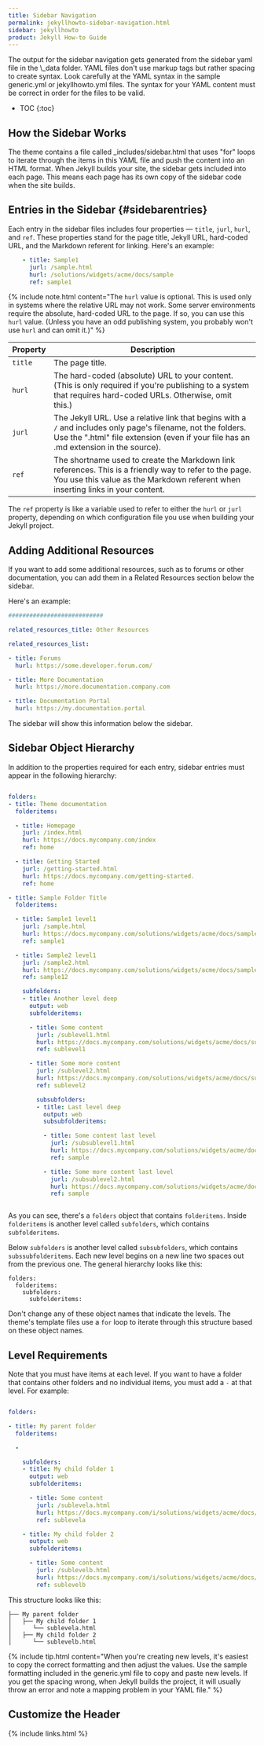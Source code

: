 ```yaml
---
title: Sidebar Navigation
permalink: jekyllhowto-sidebar-navigation.html
sidebar: jekyllhowto
product: Jekyll How-to Guide
---
```

<div class="summary">The output for the sidebar navigation gets generated from the sidebar yaml file in the \_data folder. YAML files don't use markup tags but rather spacing to create syntax. Look carefully at the YAML syntax in the sample generic.yml  or jekyllhowto.yml files. The syntax for your YAML content must be correct in order for the files to be valid.
</div>

* TOC
{:toc}

## How the Sidebar Works

The theme contains a file called \_includes/sidebar.html that uses "for" loops to iterate through the items in this YAML file and push the content into an HTML format. When Jekyll builds your site, the sidebar gets included into each page. This means each page has its own copy of the sidebar code when the site builds.

## Entries in the Sidebar {#sidebarentries}

Each entry in the sidebar files includes four properties &mdash; `title`, `jurl`, `hurl`, and `ref`. These properties stand for the page title, Jekyll URL, hard-coded URL, and the Markdown referent for linking. Here's an example:

```yaml
    - title: Sample1
      jurl: /sample.html
      hurl: /solutions/widgets/acme/docs/sample
      ref: sample1
```

{% include note.html content="The `hurl` value is optional. This is used only in systems where the relative URL may not work. Some server environments require the absolute, hard-coded URL to the page. If so, you can use this `hurl` value. (Unless you have an odd publishing system, you probably won't use `hurl` and can omit it.)" %}

| Property | Description |
|-----|-------|
| `title` | The page title. |
| `hurl` | The hard-coded (absolute) URL to your content. (This is only required if you're publishing to a system that requires hard-coded URLs. Otherwise, omit this.)|
| `jurl` | The Jekyll URL. Use a relative link that begins with a `/` and includes only page's filename, not the folders. Use the ".html" file extension (even if your file has an .md extension in the source). |
| `ref` | The shortname used to create the Markdown link references. This is a friendly way to refer to the page. You use this value as the Markdown referent when inserting links in your content. |

The `ref` property is like a variable used to refer to either the `hurl` or `jurl` property, depending on which configuration file you use when building your Jekyll project.
## Adding Additional Resources

If you want to add some additional resources, such as to forums or other documentation, you can add them in a Related Resources section below the sidebar.

Here's an example:


```yaml
###########################

related_resources_title: Other Resources

related_resources_list:

- title: Forums
  hurl: https://some.developer.forum.com/

- title: More Documentation
  hurl: https://more.documentation.company.com

- title: Documentation Portal
  hurl: https://my.documentation.portal
```

The sidebar will show this information below the sidebar.

## Sidebar Object Hierarchy

In addition to the properties required for each entry, sidebar entries must appear in the following hierarchy:

``` yaml

folders:
- title: Theme documentation
  folderitems:

  - title: Homepage
    jurl: /index.html
    hurl: https://docs.mycompany.com/index
    ref: home

  - title: Getting Started
    jurl: /getting-started.html
    hurl: https://docs.mycompany.com/getting-started.
    ref: home

- title: Sample Folder Title
  folderitems:

  - title: Sample1 level1
    jurl: /sample.html
    hurl: https://docs.mycompany.com/solutions/widgets/acme/docs/sample
    ref: sample1

  - title: Sample2 level1
    jurl: /sample2.html
    hurl: https://docs.mycompany.com/solutions/widgets/acme/docs/sample2
    ref: sample12

    subfolders:
    - title: Another level deep
      output: web
      subfolderitems:

      - title: Some content
        jurl: /sublevel1.html
        hurl: https://docs.mycompany.com/solutions/widgets/acme/docs/sublevel1
        ref: sublevel1

      - title: Some more content
        jurl: /sublevel2.html
        hurl: https://docs.mycompany.com/solutions/widgets/acme/docs/sublevel2
        ref: sublevel2

        subsubfolders:
        - title: Last level deep
          output: web
          subsubfolderitems:

          - title: Some content last level
            jurl: /subsublevel1.html
            hurl: https://docs.mycompany.com/solutions/widgets/acme/docs/subsublevel1
            ref: sample

          - title: Some more content last level
            jurl: /subsublevel2.html
            hurl: https://docs.mycompany.com/solutions/widgets/acme/docs/subsublevel2
            ref: sample



```

As you can see, there's a `folders` object that contains `folderitems`. Inside `folderitems` is another level called `subfolders`, which contains `subfolderitems`.

Below `subfolders` is another level called `subsubfolders`, which contains `subssubfolderitems`. Each new level begins on a new line two spaces out from the previous one. The general hierarchy looks like this:

```
folders:
  folderitems:
    subfolders:
      subfolderitems:
```

Don't change any of these object names that indicate the levels. The theme's template files use a `for` loop to iterate through this structure based on these object names.

## Level Requirements

Note that you must have items at each level. If you want to have a folder that contains other folders and no individual items, you must add a `-` at that level. For example:

``` yaml

folders:

- title: My parent folder
  folderitems:

  -

    subfolders:
    - title: My child folder 1
      output: web
      subfolderitems:

      - title: Some content
        jurl: /sublevela.html
        hurl: https://docs.mycompany.com/i/solutions/widgets/acme/docs/sublevela
        ref: sublevela

    - title: My child folder 2
      output: web
      subfolderitems:

      - title: Some content
        jurl: /sublevelb.html
        hurl: https://docs.mycompany.com/i/solutions/widgets/acme/docs/sublevelb
        ref: sublevelb

```

This structure looks like this:

```
├── My parent folder
│   ├── My child folder 1
│      └── sublevela.html
│   ├── My child folder 2
│      └── sublevelb.html
```

{% include tip.html content="When you're creating new levels, it's easiest to copy the correct formatting and then adjust the values. Use the sample formatting included in the generic.yml file to copy and paste new levels. If you get the spacing wrong, when Jekyll builds the project, it will usually throw an error and note a mapping problem in your YAML file." %}

## Customize the Header



{% include links.html %}
